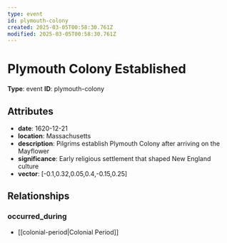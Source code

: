 ```yaml
---
type: event
id: plymouth-colony
created: 2025-03-05T00:58:30.761Z
modified: 2025-03-05T00:58:30.761Z
---
```


# Plymouth Colony Established

**Type**: event
**ID**: plymouth-colony

## Attributes

- **date**: 1620-12-21
- **location**: Massachusetts
- **description**: Pilgrims establish Plymouth Colony after arriving on the Mayflower
- **significance**: Early religious settlement that shaped New England culture
- **vector**: [-0.1,0.32,0.05,0.4,-0.15,0.25]

## Relationships

### occurred_during

- [[colonial-period|Colonial Period]]

